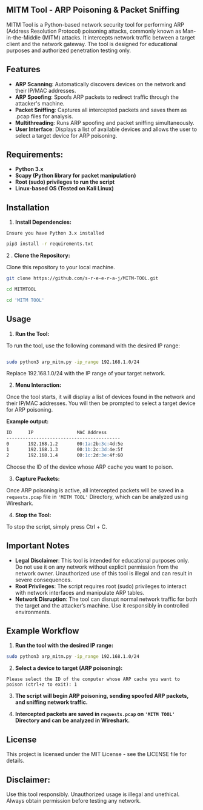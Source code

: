 


## MITM Tool - ARP Poisoning & Packet Sniffing
MITM Tool is a Python-based network security tool for performing ARP (Address Resolution Protocol) poisoning attacks, commonly known as Man-in-the-Middle (MITM) attacks. It intercepts network traffic between a target client and the network gateway. The tool is designed for educational purposes and authorized penetration testing only.

## Features
- **ARP Scanning**: Automatically discovers devices on the network and their IP/MAC addresses.
- **ARP Spoofing**: Spoofs ARP packets to redirect traffic through the attacker's machine.
- **Packet Sniffing**: Captures all intercepted packets and saves them as .pcap files for analysis.
- **Multithreading**: Runs ARP spoofing and packet sniffing simultaneously.
- **User Interface**: Displays a list of available devices and allows the user to select a target device for ARP poisoning.
## Requirements:
- **Python 3.x**
- **Scapy (Python library for packet manipulation)**
- **Root (sudo) privileges to run the script**
- **Linux-based OS (Tested on Kali Linux)**
## Installation
1.  **Install Dependencies:**
 
`Ensure you have Python 3.x installed `
```bash
pip3 install -r requirements.txt
```

2 . **Clone the Repository:**

Clone this repository to your local machine.

``` bash
git clone https://github.com/s-r-e-e-r-a-j/MITM-TOOL.git
```
```bash
cd MITMTOOL
```
```bash
cd 'MITM TOOL'
```
## Usage
1. **Run the Tool:**

To run the tool, use the following command with the desired IP range:

```bash

sudo python3 arp_mitm.py -ip_range 192.168.1.0/24
```
Replace 192.168.1.0/24 with the IP range of your target network.

2.  **Menu Interaction:**

Once the tool starts, it will display a list of devices found in the network and their IP/MAC addresses. You will then be prompted to select a target device for ARP poisoning.

**Example output:**

```markdown
ID      IP                MAC Address
------------------------------------------
0       192.168.1.2       00:1a:2b:3c:4d:5e
1       192.168.1.3       00:1b:2c:3d:4e:5f
2       192.168.1.4       00:1c:2d:3e:4f:60
```
Choose the ID of the device whose ARP cache you want to poison.

3. **Capture Packets:**

Once ARP poisoning is active, all intercepted packets will be saved in a `requests.pcap` file in `'MITM TOOL'` Directory, which can be analyzed using Wireshark.

4. **Stop the Tool:**

To stop the script, simply press Ctrl + C.

## Important Notes
- **Legal Disclaimer**: This tool is intended for educational purposes only. Do not use it on any network without explicit permission from the network owner. Unauthorized use of this tool is illegal and can result in severe consequences.
- **Root Privileges**: The script requires root (sudo) privileges to interact with network interfaces and manipulate ARP tables.
- **Network Disruption**: The tool can disrupt normal network traffic for both the target and the attacker’s machine. Use it responsibly in controlled environments.

## Example Workflow
1. **Run the tool with the desired IP range:**

```bash
sudo python3 arp_mitm.py -ip_range 192.168.1.0/24
```
2. **Select a device to target (ARP poisoning):**

``` vbnet
Please select the ID of the computer whose ARP cache you want to poison (ctrl+z to exit): 1
```
3. **The script will begin ARP poisoning, sending spoofed ARP packets, and sniffing network traffic.**

4. **Intercepted packets are saved in `requests.pcap` on `'MITM TOOL'` Directory and can be analyzed in Wireshark.**


## License
This project is licensed under the MIT License - see the LICENSE file for details.

## Disclaimer: 
Use this tool responsibly. Unauthorized usage is illegal and unethical. Always obtain permission before testing any network.






